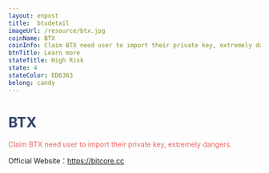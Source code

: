 ```yaml
---
layout: enpost
title:  btxdetail
imageUrl: /resource/btx.jpg
coinName: BTX
coinInfo: Claim BTX need user to import their private key, extremely dangers.
btnTitle: Learn more
stateTitle: High Risk
state: 4
stateColor: ED6363
belong: candy
---
```

<h1 style="color: #2F416A">BTX</h1>
<p style="color: #ED6363">Claim BTX need user to import their private key, extremely dangers.
</p>
<p>Official Website：<a href="https://bitcore.cc/" target="_blank">https://bitcore.cc</a></p>